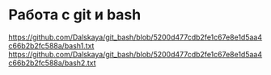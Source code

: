 # Работа с git и bash
<https://github.com/Dalskaya/git_bash/blob/5200d477cdb2fe1c67e8e1d5aa4c66b2b2fc588a/bash1.txt>
<https://github.com/Dalskaya/git_bash/blob/5200d477cdb2fe1c67e8e1d5aa4c66b2b2fc588a/bash2.txt>
